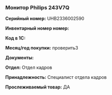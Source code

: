 ### Монитор Philips 243V7Q </br>

**Серийный номер:** UHB2336002590</br>

**Инвентарный номер номер:** </br>

**Код в 1С:** </br>

**Месяц/год покупки:** проверить3 </br>

**Документы:** </br>

**Отдел:** Отдел кадров </br>

**Принадлежность:** Специалист отдела кадров </br>

**Прослеживаемый товар:** ДА
